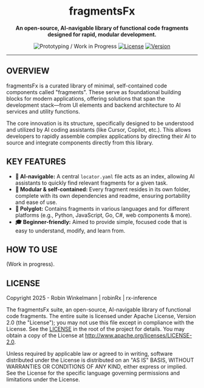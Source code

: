 <!-- PURPOSE: main readme for the fragmentsfx project. -->
<div align="center">

  <h1>fragmentsFx</h1>
  <p>
    <b>An open-source, AI-navigable library of functional code fragments designed for rapid, modular development.</b>
  </p>
  
  <p>
    <img src="https://img.shields.io/badge/work%20in%20progress-crimson" alt="Prototyping / Work in Progress">
    <a href="https://github.com/rx-inference/fragmentsFx/blob/main/LICENSE"><img src="https://img.shields.io/badge/License-Apache_2.0-blue.svg" alt="License"></a>
    <a href="https://github.com/rx-inference/fragmentsFx/releases"><img src="https://img.shields.io/badge/version-v0.4.7-brightgreen" alt="Version"></a>
  </p>

</div>

---

## OVERVIEW

fragmentsFx is a curated library of minimal, self-contained code components called "fragments". These serve as foundational building blocks for modern applications, offering solutions that span the development stack—from UI elements and backend architecture to AI services and utility functions.

The core innovation is its structure, specifically designed to be understood and utilized by AI coding assistants (like Cursor, Copilot, etc.). This allows developers to rapidly assemble complex applications by directing their AI to source and integrate components directly from this library.

## KEY FEATURES

-   **🤖 AI-navigable:** A central `locator.yaml` file acts as an index, allowing AI assistants to quickly find relevant fragments for a given task.
-   **🧱 Modular & self-contained:** Every fragment resides in its own folder, complete with its own dependencies and readme, ensuring portability and ease of use.
-   **🧩 Polyglot:** Contains fragments in various languages and for different platforms (e.g., Python, JavaScript, Go, C#, web components & more).
-   **🎓 Beginner-friendly:** Aimed to provide simple, focused code that is easy to understand, modify, and learn from.

## HOW TO USE

(Work in progress).

## LICENSE

Copyright 2025 - Robin Winkelmann | robinRx | rx-inference

The fragmentsFx suite, an open-source, AI-navigable library of functional code fragments. The entire suite is licensed under Apache License, Version 2.0 (the "License"); you may not use this file except in compliance with the License. See the [LICENSE](https://github.com/rx-inference/fragmentsFx/blob/main/LICENSE) in the root of the project for details. You may obtain a copy of the License at http://www.apache.org/licenses/LICENSE-2.0.

Unless required by applicable law or agreed to in writing, software
distributed under the License is distributed on an "AS IS" BASIS,
WITHOUT WARRANTIES OR CONDITIONS OF ANY KIND, either express or implied.
See the License for the specific language governing permissions and
limitations under the License.